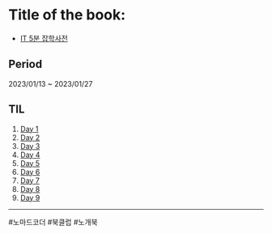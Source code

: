 # Title of the book: 

- <a href="http://www.yes24.com/Product/Goods/113752474" target="_blank" rel="noopener noreferrer">IT 5분 잡학사전</a>

## Period

2023/01/13 ~ 2023/01/27 

## TIL

1. <a href="./Day1" target="_blank" rel="noopener noreferrer">Day 1</a>
2. <a href="./Day2" target="_blank" rel="noopener noreferrer">Day 2</a>
3. <a href="./Day3" target="_blank" rel="noopener noreferrer">Day 3</a>
4. <a href="./Day4" target="_blank" rel="noopener noreferrer">Day 4</a>
5. <a href="./Day5" target="_blank" rel="noopener noreferrer">Day 5</a>
6. <a href="./Day6" target="_blank" rel="noopener noreferrer">Day 6</a>
7. <a href="./Day7" target="_blank" rel="noopener noreferrer">Day 7</a>
8. <a href="./Day8" target="_blank" rel="noopener noreferrer">Day 8</a>
9. <a href="./Day9" target="_blank" rel="noopener noreferrer">Day 9</a>



<hr>

 #노마드코더 #북클럽 #노개북
